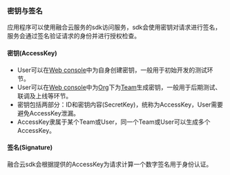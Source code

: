 ### 密钥与签名
应用程序可以使用融合云服务的sdk访问服务，sdk会使用密钥对请求进行签名，服务会通过签名验证请求的身份并进行授权检查。

#### 密钥(AccessKey)
- User可以在[Web console](https://cloud.d.xiaomi.net/#/services/user-manage/orgnizations)中为自身创建密钥，一般用于初始开发的测试环节。
- User可以在[Web console](https://cloud.d.xiaomi.net/#/services/user-manage/orgnizations)中为[Org](organization.md)下为[Team](team.md)生成密钥，一般用于后期测试、联调及上线等环节。
- 密钥包括两部分：ID和密钥内容(SecretKey)，统称为AccessKey，User需要避免AccessKey泄漏。
- AccessKey隶属于某个Team或User，同一个Team或User可以生成多个AccessKey。

#### 签名(Signature)
融合云sdk会根据提供的AccessKey为请求计算一个数字签名用于身份认证。
